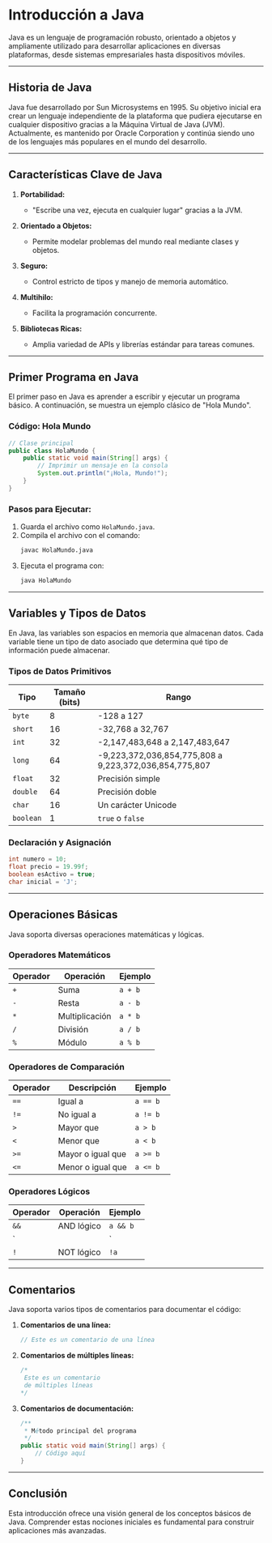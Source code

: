 # Introducción a Java

Java es un lenguaje de programación robusto, orientado a objetos y ampliamente utilizado para desarrollar aplicaciones en diversas plataformas, desde sistemas empresariales hasta dispositivos móviles.

---

## Historia de Java

Java fue desarrollado por Sun Microsystems en 1995. Su objetivo inicial era crear un lenguaje independiente de la plataforma que pudiera ejecutarse en cualquier dispositivo gracias a la Máquina Virtual de Java (JVM). Actualmente, es mantenido por Oracle Corporation y continúa siendo uno de los lenguajes más populares en el mundo del desarrollo.

---

## Características Clave de Java

1. **Portabilidad:**

   - "Escribe una vez, ejecuta en cualquier lugar" gracias a la JVM.
2. **Orientado a Objetos:**

   - Permite modelar problemas del mundo real mediante clases y objetos.
3. **Seguro:**

   - Control estricto de tipos y manejo de memoria automático.
4. **Multihilo:**

   - Facilita la programación concurrente.
5. **Bibliotecas Ricas:**

   - Amplia variedad de APIs y librerías estándar para tareas comunes.

---

## Primer Programa en Java

El primer paso en Java es aprender a escribir y ejecutar un programa básico. A continuación, se muestra un ejemplo clásico de "Hola Mundo".

### Código: Hola Mundo

```java
// Clase principal
public class HolaMundo {
    public static void main(String[] args) {
        // Imprimir un mensaje en la consola
        System.out.println("¡Hola, Mundo!");
    }
}
```

### Pasos para Ejecutar:

1. Guarda el archivo como `HolaMundo.java`.
2. Compila el archivo con el comando:
   ```bash
   javac HolaMundo.java
   ```
3. Ejecuta el programa con:
   ```bash
   java HolaMundo
   ```

---

## Variables y Tipos de Datos

En Java, las variables son espacios en memoria que almacenan datos. Cada variable tiene un tipo de dato asociado que determina qué tipo de información puede almacenar.

### Tipos de Datos Primitivos


| Tipo      | Tamaño (bits) | Rango                                                  |
| --------- | -------------- | ------------------------------------------------------ |
| `byte`    | 8              | -128 a 127                                             |
| `short`   | 16             | -32,768 a 32,767                                       |
| `int`     | 32             | -2,147,483,648 a 2,147,483,647                         |
| `long`    | 64             | -9,223,372,036,854,775,808 a 9,223,372,036,854,775,807 |
| `float`   | 32             | Precisión simple                                      |
| `double`  | 64             | Precisión doble                                       |
| `char`    | 16             | Un carácter Unicode                                   |
| `boolean` | 1              | `true` o `false`                                       |

### Declaración y Asignación

```java
int numero = 10;
float precio = 19.99f;
boolean esActivo = true;
char inicial = 'J';
```

---

## Operaciones Básicas

Java soporta diversas operaciones matemáticas y lógicas.

### Operadores Matemáticos


| Operador | Operación      | Ejemplo |
| -------- | --------------- | ------- |
| `+`      | Suma            | `a + b` |
| `-`      | Resta           | `a - b` |
| `*`      | Multiplicación | `a * b` |
| `/`      | División       | `a / b` |
| `%`      | Módulo         | `a % b` |

### Operadores de Comparación


| Operador | Descripción      | Ejemplo  |
| -------- | ----------------- | -------- |
| `==`     | Igual a           | `a == b` |
| `!=`     | No igual a        | `a != b` |
| `>`      | Mayor que         | `a > b`  |
| `<`      | Menor que         | `a < b`  |
| `>=`     | Mayor o igual que | `a >= b` |
| `<=`     | Menor o igual que | `a <= b` |

### Operadores Lógicos


| Operador | Operación  | Ejemplo  |
| -------- | ----------- | -------- |
| `&&`     | AND lógico | `a && b` |
| `        |             | `        |
| `!`      | NOT lógico | `!a`     |

---

## Comentarios

Java soporta varios tipos de comentarios para documentar el código:

1. **Comentarios de una línea:**

   ```java
   // Este es un comentario de una línea
   ```
2. **Comentarios de múltiples líneas:**

   ```java
   /*
    Este es un comentario
    de múltiples líneas
   */
   ```
3. **Comentarios de documentación:**

   ```java
   /**
    * Método principal del programa
    */
   public static void main(String[] args) {
       // Código aquí
   }
   ```

---

## Conclusión

Esta introducción ofrece una visión general de los conceptos básicos de Java. Comprender estas nociones iniciales es fundamental para construir aplicaciones más avanzadas.
